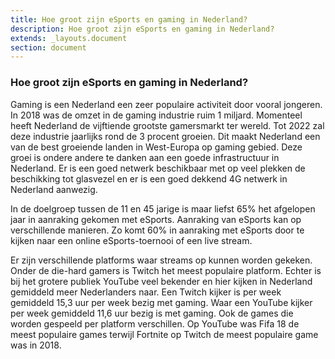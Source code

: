 ```yaml
---
title: Hoe groot zijn eSports en gaming in Nederland?
description: Hoe groot zijn eSports en gaming in Nederland?
extends: _layouts.document
section: document
---
```


### Hoe groot zijn eSports en gaming in Nederland?

Gaming is een Nederland een zeer populaire activiteit door vooral jongeren. In 2018 was de omzet in de gaming industrie ruim 1 miljard. Momenteel heeft Nederland de vijftiende grootste gamersmarkt ter wereld. Tot 2022 zal deze industrie jaarlijks rond de 3 procent groeien. Dit maakt Nederland een van de best groeiende landen in West-Europa op gaming gebied. Deze groei is ondere andere te danken aan een goede infrastructuur in Nederland. Er is een goed netwerk beschikbaar met op veel plekken de beschikking tot glasvezel en er is een goed dekkend 4G netwerk in Nederland aanwezig. 

In de doelgroep tussen de 11 en 45 jarige is maar liefst 65% het afgelopen jaar in aanraking gekomen met eSports. Aanraking van eSports kan op verschillende manieren. Zo komt 60% in aanraking met eSports door te kijken naar een online eSports-toernooi of een live stream. 

Er zijn verschillende platforms waar streams op kunnen worden gekeken. Onder de die-hard gamers is Twitch het meest populaire platform. Echter is bij het grotere publiek YouTube veel bekender en hier kijken in Nederland gemiddeld meer Nederlanders naar. Een Twitch kijker is per week gemiddeld 15,3 uur per week bezig met gaming. Waar een YouTube kijker per week gemiddeld 11,6 uur bezig is met gaming. Ook de games die worden gespeeld per platform verschillen. Op YouTube was Fifa 18 de meest populaire games terwijl Fortnite op Twitch de meest populaire game was in 2018. 
